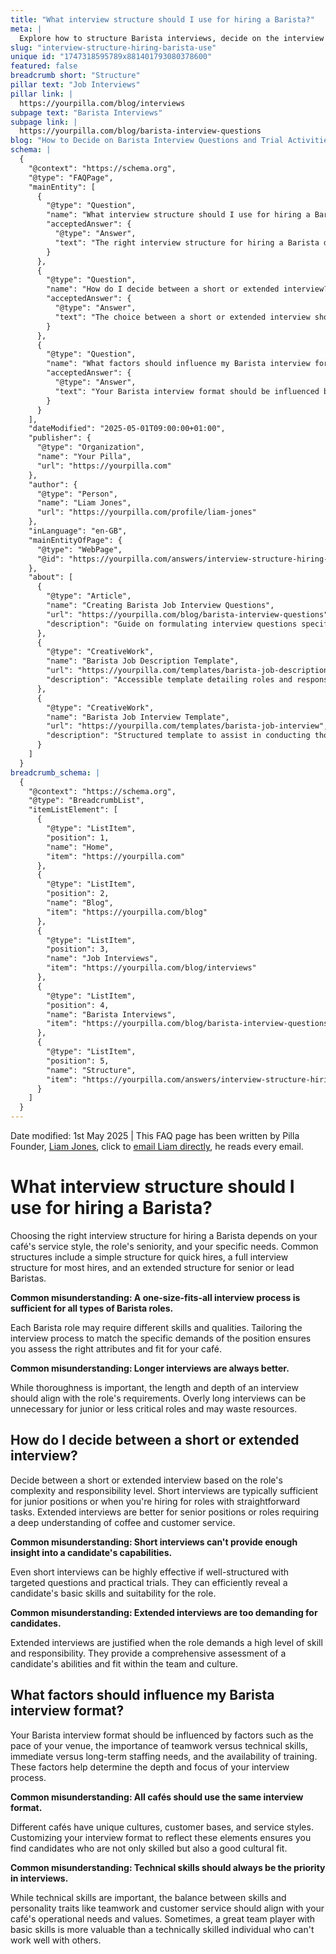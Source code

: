 ```yaml
---
title: "What interview structure should I use for hiring a Barista?"
meta: |
  Explore how to structure Barista interviews, decide on the interview length, and factors influencing the interview format.
slug: "interview-structure-hiring-barista-use"
unique id: "1747318595789x881401793080378600"
featured: false
breadcrumb short: "Structure"
pillar text: "Job Interviews"
pillar link: |
  https://yourpilla.com/blog/interviews
subpage text: "Barista Interviews"
subpage link: |
  https://yourpilla.com/blog/barista-interview-questions
blog: "How to Decide on Barista Interview Questions and Trial Activities"
schema: |
  {
    "@context": "https://schema.org",
    "@type": "FAQPage",
    "mainEntity": [
      {
        "@type": "Question",
        "name": "What interview structure should I use for hiring a Barista?",
        "acceptedAnswer": {
          "@type": "Answer",
          "text": "The right interview structure for hiring a Barista depends on your café's style of service, the role's seniority, and specific necessities. A simple structure is suitable for fast hires, a full interview structure for typical hires, and an extended structure for senior or key positions. Ensure the interview process is adapted to evaluate the necessary skills and qualities specific to each Barista role in your café."
        }
      },
      {
        "@type": "Question",
        "name": "How do I decide between a short or extended interview?",
        "acceptedAnswer": {
          "@type": "Answer",
          "text": "The choice between a short or extended interview should consider the role's complexity and responsibility level. Short interviews work well for junior roles or straightforward tasks. Extended interviews are suitable for senior roles or jobs that require a comprehensive understanding of coffee and customer service, as they allow for a thorough assessment of a candidate's capabilities."
        }
      },
      {
        "@type": "Question",
        "name": "What factors should influence my Barista interview format?",
        "acceptedAnswer": {
          "@type": "Answer",
          "text": "Your Barista interview format should be influenced by factors such as the pace of your venue, the importance of teamwork versus technical skills, and your immediate versus long-term staffing needs. Also, consider the availability of training. These factors should help decide the depth and focus of your interview, ensuring a good match in skills, personality, and cultural fit."
        }
      }
    ],
    "dateModified": "2025-05-01T09:00:00+01:00",
    "publisher": {
      "@type": "Organization",
      "name": "Your Pilla",
      "url": "https://yourpilla.com"
    },
    "author": {
      "@type": "Person",
      "name": "Liam Jones",
      "url": "https://yourpilla.com/profile/liam-jones"
    },
    "inLanguage": "en-GB",
    "mainEntityOfPage": {
      "@type": "WebPage",
      "@id": "https://yourpilla.com/answers/interview-structure-hiring-barista-use"
    },
    "about": [
      {
        "@type": "Article",
        "name": "Creating Barista Job Interview Questions",
        "url": "https://yourpilla.com/blog/barista-interview-questions",
        "description": "Guide on formulating interview questions specific to Barista roles, helping employers select the right candidates efficiently."
      },
      {
        "@type": "CreativeWork",
        "name": "Barista Job Description Template",
        "url": "https://yourpilla.com/templates/barista-job-description",
        "description": "Accessible template detailing roles and responsibilities to aid in specifying the requirements for a Barista position."
      },
      {
        "@type": "CreativeWork",
        "name": "Barista Job Interview Template",
        "url": "https://yourpilla.com/templates/barista-job-interview",
        "description": "Structured template to assist in conducting thorough and effective Barista interviews, aimed at evaluating necessary skills and fit."
      }
    ]
  }
breadcrumb_schema: |
  {
    "@context": "https://schema.org",
    "@type": "BreadcrumbList",
    "itemListElement": [
      {
        "@type": "ListItem",
        "position": 1,
        "name": "Home",
        "item": "https://yourpilla.com"
      },
      {
        "@type": "ListItem",
        "position": 2,
        "name": "Blog",
        "item": "https://yourpilla.com/blog"
      },
      {
        "@type": "ListItem",
        "position": 3,
        "name": "Job Interviews",
        "item": "https://yourpilla.com/blog/interviews"
      },
      {
        "@type": "ListItem",
        "position": 4,
        "name": "Barista Interviews",
        "item": "https://yourpilla.com/blog/barista-interview-questions"
      },
      {
        "@type": "ListItem",
        "position": 5,
        "name": "Structure",
        "item": "https://yourpilla.com/answers/interview-structure-hiring-barista-use"
      }
    ]
  }
---
```


Date modified: 1st May 2025 | This FAQ page has been written by Pilla Founder, [Liam Jones](https://yourpilla.com/profile/liam-jones), click to [email Liam directly](https://mailto:liam@yourpilla.com), he reads every email.

# What interview structure should I use for hiring a Barista?

Choosing the right interview structure for hiring a Barista depends on your café's service style, the role's seniority, and your specific needs. Common structures include a simple structure for quick hires, a full interview structure for most hires, and an extended structure for senior or lead Baristas.

**Common misunderstanding: A one-size-fits-all interview process is sufficient for all types of Barista roles.**

Each Barista role may require different skills and qualities. Tailoring the interview process to match the specific demands of the position ensures you assess the right attributes and fit for your café.

**Common misunderstanding: Longer interviews are always better.**

While thoroughness is important, the length and depth of an interview should align with the role's requirements. Overly long interviews can be unnecessary for junior or less critical roles and may waste resources.

## How do I decide between a short or extended interview?

Decide between a short or extended interview based on the role's complexity and responsibility level. Short interviews are typically sufficient for junior positions or when you're hiring for roles with straightforward tasks. Extended interviews are better for senior positions or roles requiring a deep understanding of coffee and customer service.

**Common misunderstanding: Short interviews can't provide enough insight into a candidate's capabilities.**

Even short interviews can be highly effective if well-structured with targeted questions and practical trials. They can efficiently reveal a candidate's basic skills and suitability for the role.

**Common misunderstanding: Extended interviews are too demanding for candidates.**

Extended interviews are justified when the role demands a high level of skill and responsibility. They provide a comprehensive assessment of a candidate's abilities and fit within the team and culture.

## What factors should influence my Barista interview format?

Your Barista interview format should be influenced by factors such as the pace of your venue, the importance of teamwork versus technical skills, immediate versus long-term staffing needs, and the availability of training. These factors help determine the depth and focus of your interview process.

**Common misunderstanding: All cafés should use the same interview format.**

Different cafés have unique cultures, customer bases, and service styles. Customizing your interview format to reflect these elements ensures you find candidates who are not only skilled but also a good cultural fit.

**Common misunderstanding: Technical skills should always be the priority in interviews.**

While technical skills are important, the balance between skills and personality traits like teamwork and customer service should align with your café's operational needs and values. Sometimes, a great team player with basic skills is more valuable than a technically skilled individual who can't work well with others.